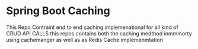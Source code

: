 # Spring Boot Caching
This Repo Contraint end to end caching implemenational for all kind of CRUD API CALLS this repos contains both the caching medthod inmmmorty using cachemanger as well as as Redis Cache implemenmtation
